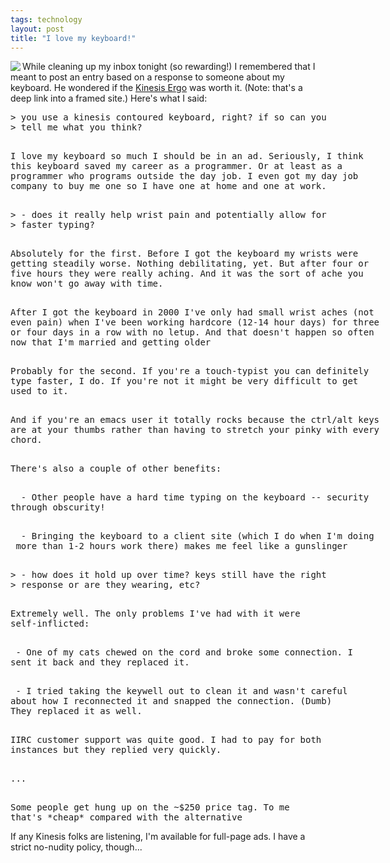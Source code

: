 ```yaml
---
tags: technology
layout: post
title: "I love my keyboard!"
---
```




<a href='http://www.kinesis-ergo.com/'><img src='http://www.cwinters.com/images/kinesis.jpg' align='left' border='0'/></a>
While cleaning up my inbox tonight (so rewarding!) I remembered that I meant to post an entry based on a response to someone about my keyboard. He wondered if the <a href="http://www.kinesis-ergo.com/classic.htm">Kinesis Ergo</a> was worth it. (Note: that's a deep link into a framed site.) Here's what I said:
<br clear="all">
<pre class="sourceCode">
> you use a kinesis contoured keyboard, right? if so can you
> tell me what you think?

<p>I love my keyboard so much I should be in an ad. Seriously, I think
this keyboard saved my career as a programmer. Or at least as a 
programmer who programs outside the day job. I even got my day job 
company to buy me one so I have one at home and one at work.

<p>> - does it really help wrist pain and potentially allow for
> faster typing?

<p>Absolutely for the first. Before I got the keyboard my wrists were 
getting steadily worse. Nothing debilitating, yet. But after four or 
five hours they were really aching. And it was the sort of ache you 
know won't go away with time.

<p>After I got the keyboard in 2000 I've only had small wrist aches (not 
even pain) when I've been working hardcore (12-14 hour days) for three
or four days in a row with no letup. And that doesn't happen so often 
now that I'm married and getting older

<p>Probably for the second. If you're a touch-typist you can definitely 
type faster, I do. If you're not it might be very difficult to get 
used to it.

<p>And if you're an emacs user it totally rocks because the ctrl/alt keys
are at your thumbs rather than having to stretch your pinky with every
chord.

<p>There's also a couple of other benefits:

<p>  - Other people have a hard time typing on the keyboard -- security
through obscurity!

<p>  - Bringing the keyboard to a client site (which I do when I'm doing
 more than 1-2 hours work there) makes me feel like a gunslinger

<p>> - how does it hold up over time? keys still have the right
> response or are they wearing, etc?

<p>Extremely well. The only problems I've had with it were 
self-inflicted:

<p> - One of my cats chewed on the cord and broke some connection. I 
sent it back and they replaced it.

<p> - I tried taking the keywell out to clean it and wasn't careful
about how I reconnected it and snapped the connection. (Dumb) 
They replaced it as well.

<p>IIRC customer support was quite good. I had to pay for both 
instances but they replied very quickly.

<p>...

<p>Some people get hung up on the ~$250 price tag. To me
that's *cheap* compared with the alternative
</pre>

<p>If any Kinesis folks are listening, I'm available for full-page ads. I have a strict no-nudity policy, though...</p>



